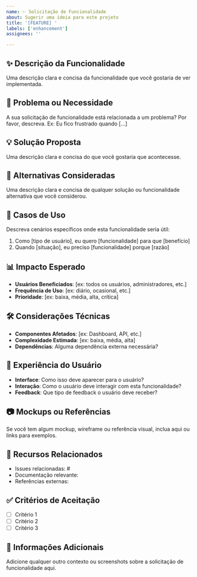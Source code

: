 ```yaml
---
name: ✨ Solicitação de Funcionalidade
about: Sugerir uma ideia para este projeto
title: '[FEATURE] '
labels: ['enhancement']
assignees: ''

---
```


## ✨ Descrição da Funcionalidade
Uma descrição clara e concisa da funcionalidade que você gostaria de ver implementada.

## 🤔 Problema ou Necessidade
A sua solicitação de funcionalidade está relacionada a um problema? Por favor, descreva.
Ex: Eu fico frustrado quando [...]

## 💡 Solução Proposta
Uma descrição clara e concisa do que você gostaria que acontecesse.

## 🔄 Alternativas Consideradas
Uma descrição clara e concisa de qualquer solução ou funcionalidade alternativa que você considerou.

## 🎯 Casos de Uso
Descreva cenários específicos onde esta funcionalidade seria útil:
1. Como [tipo de usuário], eu quero [funcionalidade] para que [benefício]
2. Quando [situação], eu preciso [funcionalidade] porque [razão]

## 📊 Impacto Esperado
- **Usuários Beneficiados**: [ex: todos os usuários, administradores, etc.]
- **Frequência de Uso**: [ex: diário, ocasional, etc.]
- **Prioridade**: [ex: baixa, média, alta, crítica]

## 🛠️ Considerações Técnicas
- **Componentes Afetados**: [ex: Dashboard, API, etc.]
- **Complexidade Estimada**: [ex: baixa, média, alta]
- **Dependências**: Alguma dependência externa necessária?

## 📱 Experiência do Usuário
- **Interface**: Como isso deve aparecer para o usuário?
- **Interação**: Como o usuário deve interagir com esta funcionalidade?
- **Feedback**: Que tipo de feedback o usuário deve receber?

## 📷 Mockups ou Referências
Se você tem algum mockup, wireframe ou referência visual, inclua aqui ou links para exemplos.

## 🔗 Recursos Relacionados
- Issues relacionadas: #
- Documentação relevante: 
- Referências externas:

## ✅ Critérios de Aceitação
- [ ] Critério 1
- [ ] Critério 2  
- [ ] Critério 3

## 📝 Informações Adicionais
Adicione qualquer outro contexto ou screenshots sobre a solicitação de funcionalidade aqui.